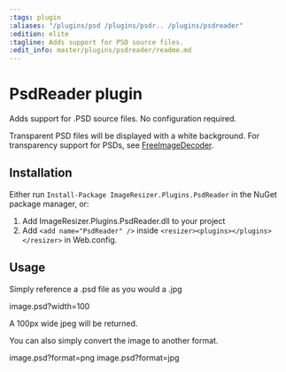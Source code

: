 ```yaml
---
:tags: plugin
:aliases: "/plugins/psd /plugins/psdr.. /plugins/psdreader"
:edition: elite
:tagline: Adds support for PSD source files.
:edit_info: master/plugins/psdreader/readme.md
---
```


# PsdReader plugin

Adds support for .PSD source files. No configuration required.

Transparent PSD files will be displayed with a white background. For transparency support for PSDs, see [FreeImageDecoder](/plugins/freeimage).

## Installation

Either run `Install-Package ImageResizer.Plugins.PsdReader` in the NuGet package manager, or:

1. Add ImageResizer.Plugins.PsdReader.dll to your project
2. Add `<add name="PsdReader" />` inside `<resizer><plugins></plugins></resizer>` in Web.config.

## Usage

Simply reference a .psd file as you would a .jpg

  image.psd?width=100

A 100px wide jpeg will be returned. 

You can also simply convert the image to another format.

  image.psd?format=png
  image.psd?format=jpg
